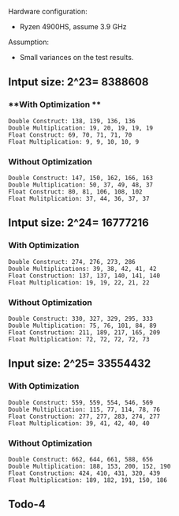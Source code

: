 Hardware configuration: 
* Ryzen 4900HS, assume 3.9 GHz

Assumption: 
* Small variances on the test results. 


## **Intput size: 2^23= 8388608**


### **With Optimization **

```
Double Construct: 138, 139, 136, 136
Double Multiplication: 19, 20, 19, 19, 19
Float Construct: 69, 70, 71, 71, 70
Float Multiplication: 9, 9, 10, 10, 9
```

### **Without Optimization**

```
Double Construct: 147, 150, 162, 166, 163
Double Multiplication: 50, 37, 49, 48, 37
Float Construct: 80, 81, 106, 108, 102 
Float Mulitplication: 37, 44, 36, 37, 37
```


## **Intput size: 2^24= 16777216**

### **With Optimization**

```
Double Construct: 274, 276, 273, 286
Double Multiplications: 39, 38, 42, 41, 42
Float Construction: 137, 137, 140, 141, 140
Float Multiplication: 19, 19, 22, 21, 22
```

### **Without Optimization**

```
Double Construct: 330, 327, 329, 295, 333
Double Multiplication: 75, 76, 101, 84, 89
Float Construction: 211, 189, 217, 165, 209
Float Multiplication: 72, 72, 72, 72, 73
```

## **Input size: 2^25= 33554432**

### **With Optimization**

```
Double Construct: 559, 559, 554, 546, 569
Double Multiplication: 115, 77, 114, 78, 76
Float Construction: 277, 277, 283, 274, 277
Float Multiplication: 39, 41, 42, 40, 40
```

### **Without Optimization**

```
Double Construct: 662, 644, 661, 588, 656
Double Multiplication: 188, 153, 200, 152, 190
Float Construction: 424, 410, 431, 320, 439
Float Multiplication: 189, 182, 191, 150, 186
```


## **Todo-4**

